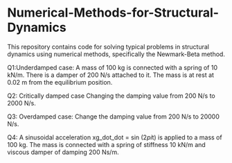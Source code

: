 # Numerical-Methods-for-Structural-Dynamics
This repository contains code for solving typical problems in structural dynamics using numerical methods, specifically the Newmark-Beta method.

Q1:Underdamped case:
A mass of 100 kg is connected with a spring of 10 kN/m. There is a damper of 200 N/s attached to it. The mass is at rest at 0.02 m from the equilibrium position.

Q2: Critically damped case
Changing the damping value from 200 N/s to 2000 N/s.

Q3: Overdamped case:
Change the damping value from 200 N/s to 20000 N/s.

Q4: A sinusoidal acceleration xg_dot_dot = sin (2*pi*t) is applied to a mass of 100 kg. The mass is connected with a spring of stiffness 10 kN/m and viscous damper of damping 200 Ns/m.
